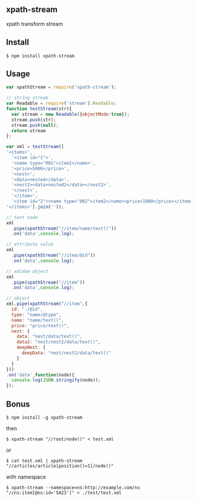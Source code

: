 ## xpath-stream

xpath transform stream

## Install

    $ npm install xpath-stream

## Usage

```js
var xpathStream = require('xpath-stream');

// string stream
var Readable = require('stream').Readable;
function testStream(str){
  var stream = new Readable({objectMode:true});
  stream.push(str);
  stream.push(null);
  return stream
};

var xml = testStream([
'<items>',
  '<item id="1">',
  '<name type="001">item1</name>',
  '<price>5000</price>',
  '<nest>',
  '<data>nested</data>',
  '<nest2><data>nested2</data></nest2>',
  '</nest>',
  '</item>',
  '<item id="2"><name type="002">item2</name><price>1000</price></item>',
'</items>'].join(''));

// text node
xml
  .pipe(xpathStream("//item/name/text()"))
  .on('data',console.log);

// attribute value
xml
  .pipe(xpathStream("//item/@id"))
  .on('data',console.log);

// xmldom object
xml
  .pipe(xpathStream("//item"))
  .on('data',console.log);

// object
xml.pipe(xpathStream("//item",{
  id: "./@id",
  type: "name/@type",
  name: "name/text()",
  price: "price/text()",
  nest: {
    data: "nest/data/text()",
    data2: "nest/nest2/data/text()",
    deepNest: {
      deepData: "nest/nest2/data/text()"
    }
  }
}))
.on('data',function(node){
  console.log(JSON.stringify(node));
});
```

## Bonus

    $ npm install -g xpath-stream


then

    $ xpath-stream "//root/node()" < test.xml

or

    $ cat test.xml | xpath-stream "//articles/article[position()=1]/node()"

with namespace

    $ xpath-stream --namespace=ns:http://example.com/ns "//ns:item[@ns:id='5A23']" < ./test/test.xml
